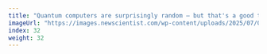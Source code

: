 ```yaml
---
title: "Quantum computers are surprisingly random – but that's a good thing"
imageUrl: "https://images.newscientist.com/wp-content/uploads/2025/07/03152401/SEI_257731011.jpg?width=788"
index: 32
weight: 32
---
```

